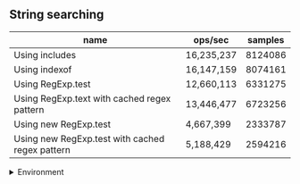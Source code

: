 ## String searching

|name|ops/sec|samples|
|-|-|-|
|Using includes|16,235,237|8124086|
|Using indexof|16,147,159|8074161|
|Using RegExp.test|12,660,113|6331275|
|Using RegExp.text with cached regex pattern|13,446,477|6723256|
|Using new RegExp.test|4,667,399|2333787|
|Using new RegExp.test with cached regex pattern|5,188,429|2594216|


<details>
<summary>Environment</summary>

* __Machine:__ linux x64 | 4 vCPUs | 7.6GB Mem
* __Run:__ Tue Aug 05 2025 14:45:26 GMT+0000 (Coordinated Universal Time)
* __Node:__ `v24.4.0`
</details>

<!--
{"environment":{"platform":"linux","arch":"x64","cpus":4,"totalMemory":7.59783935546875},"benchmarks":[{"name":"Using includes","samples":8124086,"opsSec":16235237.710820543},{"name":"Using indexof","samples":8074161,"opsSec":16147159.630566834},{"name":"Using RegExp.test","samples":6331275,"opsSec":12660113.459883738},{"name":"Using RegExp.text with cached regex pattern","samples":6723256,"opsSec":13446477.469445858},{"name":"Using new RegExp.test","samples":2333787,"opsSec":4667399.70062558},{"name":"Using new RegExp.test with cached regex pattern","samples":2594216,"opsSec":5188429.302016763}]}-->
